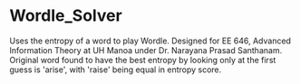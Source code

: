 # Wordle_Solver
Uses the entropy of a word to play Wordle. Designed for EE 646, Advanced Information Theory at UH Manoa under Dr. Narayana Prasad Santhanam. Original word found to have the best entropy by looking only at the first guess is 'arise', with 'raise' being equal in entropy score.
